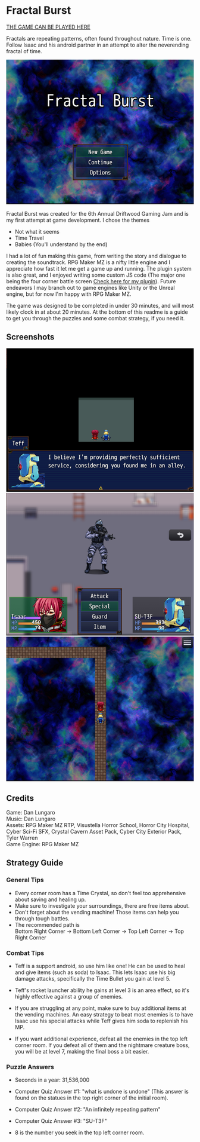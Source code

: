 # Fractal Burst
[THE GAME CAN BE PLAYED HERE](https://zami77.github.io/Fractal_Burst/) </br>

Fractals are repeating patterns, often found throughout nature. Time is one. Follow Isaac and his android partner in an attempt to alter the neverending fractal of time.

![Home_Screen](Screenshots/Home_Screen_Screenshot.PNG)

Fractal Burst was created for the 6th Annual Driftwood Gaming Jam and is my first attempt at game development. I chose the themes
- Not what it seems
- Time Travel
- Babies (You'll understand by the end)

I had a lot of fun making this game, from writing the story and dialogue to creating the soundtrack. RPG Maker MZ is a nifty little engine and I appreciate how fast it let me get a game up and running. The plugin system is also great, and I enjoyed writing some custom JS code (The major one being the four corner battle screen [Check here for my plugin](https://github.com/Zami77/RPG_Maker_MZ_Plugins/tree/main/FourCornersBattleScreen)). Future endeavors I may branch out to game engines like Unity or the Unreal engine, but for now I'm happy with RPG Maker MZ.

The game was designed to be completed in under 30 minutes, and will most likely clock in at about 20 minutes. At the bottom of this readme is a guide to get you through the puzzles and some combat strategy, if you need it.

## Screenshots
![Teff_Dialogue](Screenshots/Teff_Dialogue_Screenshot.PNG)
![Four_Corners](Screenshots/Four_Corners_Screenshot.PNG)
![Space_Path](Screenshots/Space_Path_Screenshot.PNG)

## Credits
Game: Dan Lungaro </br>
Music: Dan Lungaro </br>
Assets: RPG Maker MZ RTP, Visustella Horror School, Horror City Hospital, Cyber Sci-Fi SFX, Crystal Cavern Asset Pack, Cyber City Exterior Pack, Tyler Warren</br>
Game Engine: RPG Maker MZ </br>

## Strategy Guide

### General Tips
- Every corner room has a Time Crystal, so don't feel too apprehensive about saving and healing up. </br>
- Make sure to investigate your surroundings, there are free items about. </br>
- Don't forget about the vending machine! Those items can help you through tough battles. </br>
- The recommended path is </br>
Bottom Right Corner -> Bottom Left Corner -> Top Left Corner -> Top Right Corner


### Combat Tips
- Teff is a support android, so use him like one! He can be used to heal and give items (such as soda) to Isaac. This lets Isaac use his big damage attacks, specifically the Time Bullet you gain at level 5. 

- Teff's rocket launcher ability he gains at level 3 is an area effect, so it's highly effective against a group of enemies. 

- If you are struggling at any point, make sure to buy additional items at the vending machines. An easy strategy to beat most enemies is to have Isaac use his special attacks while Teff gives him soda to replenish his MP.

- If you want additional experience, defeat all the enemies in the top left corner room. If you defeat all of them and the nightmare creature boss, you will be at level 7, making the final boss a bit easier.

### Puzzle Answers
- Seconds in a year: 31,536,000 </br>

- Computer Quiz Answer #1: "what is undone is undone" (This answer is found on the statues in the top right corner of the initial room). </br>
- Computer Quiz Answer #2: "An infinitely repeating pattern" </br>
- Computer Quiz Answer #3: "SU-T3F" </br>

- 8 is the number you seek in the top left corner room. 


